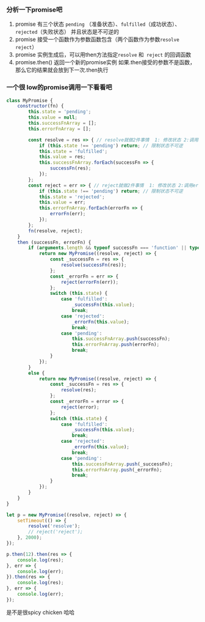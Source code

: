 <!--
title: 封装promise,
categories: 技术,
path: /articleDetail,
comments: true,
date: 2019-05-29 21:26:58,
tags: ,
keywords: ,
photos: javascript,
description: 
</header>
-->

### 分析一下promise吧

1. promise 有三个状态 `pending` （准备状态）、`fulfilled`（成功状态）、`rejected`（失败状态） 并且状态是不可逆的
2. promise 接受一个函数作为参数函数包含（两个函数作为参数`resolve` `reject`）
3. promise 实例生成后，可以用then方法指定`resolve` 和` reject` 的回调函数
4. promise.then() 返回一个新的promise实例 如果.then接受的参数不是函数，那么它的结果就会放到下一次.then执行

###  一个很 low的promise调用一下看看吧
```js
class MyPromise {
    constructor(fn) {
        this.state = 'pending';
        this.value = null;
        this.successFnArray = [];
        this.errorFnArray = [];

        const resolve = res => { // resolve就做2件事情  1: 修改状态 2:调用successFn
            if (this.state !== 'pending') return; // 限制状态不可逆
            this.state = 'fulfilled';
            this.value = res;
            this.successFnArray.forEach(successFn => {
                successFn(res);
            });
        };
        const reject = err => { // reject就做2件事情  1: 修改状态 2:调用errorFn
            if (this.state !== 'pending') return; // 限制状态不可逆
            this.state = 'rejected';
            this.value = err;
            this.errorFnArray.forEach(errorFn => {
                errorFn(err);
            });
        };
        fn(resolve, reject);
    }
    then (successFn, errorFn) {
        if (arguments.length && typeof successFn === 'function' || typeof errorFn === 'function') {
            return new MyPromise((resolve, reject) => {
                const _successFn = res => {
                    resolve(successFn(res));
                };
                const _errorFn = err => {
                    reject(errorFn(err));
                };
                switch (this.state) {
                    case 'fulfilled':
                        _successFn(this.value);
                        break;
                    case 'rejected':
                        _errorFn(this.value);
                        break;
                    case 'pending':
                        this.successFnArray.push(successFn);
                        this.errorFnArray.push(errorFn);
                        break;
                }
            });
        }
        else {
            return new MyPromise((resolve, reject) => {
                const _successFn = res => {
                    resolve(res);
                };
                const _errorFn = error => {
                    reject(error);
                };
                switch (this.state) {
                    case 'fulfilled':
                        _successFn(this.value);
                        break;
                    case 'rejected':
                        _errorFn(this.value);
                        break;
                    case 'pending':
                        this.successFnArray.push(_successFn);
                        this.errorFnArray.push(_errorFn);
                        break;
                }
            });
        }
    }
}

let p = new MyPromise((resolve, reject) => {
    setTimeout(() => {
        resolve('resolve');
        // reject('reject');
    }, 2000);
});

p.then(12).then(res => {
    console.log(res);
}, err => {
    console.log(err);
}).then(res => {
    console.log(res);
}, err => {
    console.log(err);
});

```
是不是很spicy chicken  哈哈


